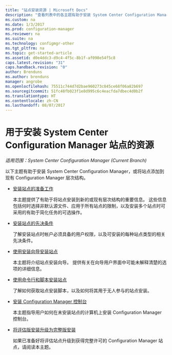 ```yaml
---
title: "站点安装资源 | Microsoft Docs"
description: "查看列表中的各主题有助于安装 System Center Configuration Manager，或将站点添加到层次结构。"
ms.custom: na
ms.date: 1/3/2017
ms.prod: configuration-manager
ms.reviewer: na
ms.suite: na
ms.technology: configmgr-other
ms.tgt_pltfrm: na
ms.topic: get-started-article
ms.assetid: d0e4ddc3-d9c4-4f5c-8b1f-af098e54f5c8
caps.latest.revision: "31"
caps.handback.revision: "0"
author: Brenduns
ms.author: brenduns
manager: angrobe
ms.openlocfilehash: 75511c744d7d2bae960273c845ce68f06a82b697
ms.sourcegitcommit: 51fc48fb023f1e8d995c6c4eacfda7dbec4d0b2f
ms.translationtype: HT
ms.contentlocale: zh-CN
ms.lasthandoff: 08/07/2017
---
```

# <a name="resources-for-installing-system-center-configuration-manager-sites"></a>用于安装 System Center Configuration Manager 站点的资源

*适用范围：System Center Configuration Manager (Current Branch)*

以下主题有助于安装 System Center Configuration Manager，或将站点添加到现有 Configuration Manager 层次结构。

- [安装站点的准备工作](prepare-to-install-sites.md)

  本主题提供了有助于将站点安装到新的或现有层次结构的重要信息。 这些信息包括何时选择非默认源文件、应用于所有站点的限制，以及安装多个站点时可采用的有助于简化任务的可选操作。

- [安装站点的先决条件](prerequisites-for-installing-sites.md)

  了解安装站点时帐户必须具备的用户权限，以及可安装的每种站点类型的相关先决条件。

- [使用安装向导安装站点](use-the-setup-wizard-to-install-sites.md)

  本主题将介绍站点安装向导。 提供有关在向导用户界面中可能未解释清楚的选项的详细信息。  

- [使用命令行和脚本安装站点](use-a-command-line-to-install-sites.md)

  了解如何获取站点安装脚本，以及如何将其用于无人参与的站点安装。

- [安装 Configuration Manager 控制台](install-consoles.md)

  本主题指导用户如何在未安装站点的计算机上安装 Configuration Manager 控制台。

- [将评估版安装升级为完整版安装](upgrade-an-evaluation-install-to-a-full-install.md)

  如果已准备好将评估站点升级到获得完整许可的 Configuration Manager 站点，请阅读本主题。
